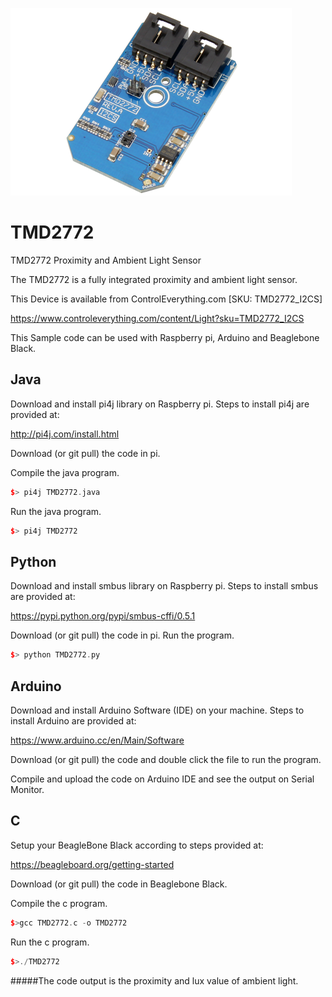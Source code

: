 [![TMD2772](TMD2772_I2CS.png)](https://www.controleverything.com/content/Light?sku=TMD2772_I2CS)
# TMD2772
TMD2772 Proximity and Ambient Light Sensor

The TMD2772 is a fully integrated proximity and ambient light sensor.

This Device is available from ControlEverything.com [SKU: TMD2772_I2CS]

https://www.controleverything.com/content/Light?sku=TMD2772_I2CS

This Sample code can be used with Raspberry pi, Arduino and Beaglebone Black.

## Java
Download and install pi4j library on Raspberry pi. Steps to install pi4j are provided at:

http://pi4j.com/install.html

Download (or git pull) the code in pi.

Compile the java program.
```cpp
$> pi4j TMD2772.java
```

Run the java program.
```cpp
$> pi4j TMD2772
```

## Python
Download and install smbus library on Raspberry pi. Steps to install smbus are provided at:

https://pypi.python.org/pypi/smbus-cffi/0.5.1

Download (or git pull) the code in pi. Run the program.

```cpp
$> python TMD2772.py
```

## Arduino
Download and install Arduino Software (IDE) on your machine. Steps to install Arduino are provided at:

https://www.arduino.cc/en/Main/Software

Download (or git pull) the code and double click the file to run the program.

Compile and upload the code on Arduino IDE and see the output on Serial Monitor.

## C

Setup your BeagleBone Black according to steps provided at:

https://beagleboard.org/getting-started

Download (or git pull) the code in Beaglebone Black.

Compile the c program.
```cpp
$>gcc TMD2772.c -o TMD2772
```
Run the c program.
```cpp
$>./TMD2772
```
#####The code output is the proximity and lux value of ambient light.
